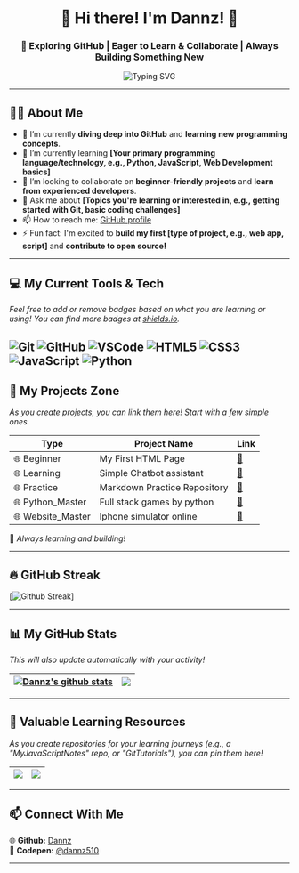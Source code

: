 <h1 align="center">👋 Hi there! I'm Dannz! 🚀</h1>
<h3 align="center">🌱 Exploring GitHub | Eager to Learn & Collaborate | Always Building Something New</h3>

<p align="center">
  <img src="https://readme-typing-svg.herokuapp.com?color=00ccff&center=true&vCenter=true&lines=Learning+GitHub!;Exploring+new+technologies!;Open+to+collaborations!;Coding+and+building!;Connecting+with+developers!" alt="Typing SVG" />
</p>

---

## 🙋‍♂️ About Me

- 🔭 I’m currently **diving deep into GitHub** and **learning new programming concepts**.
- 🌱 I’m currently learning **[Your primary programming language/technology, e.g., Python, JavaScript, Web Development basics]**
- 👯 I’m looking to collaborate on **beginner-friendly projects** and **learn from experienced developers**.
- 💬 Ask me about **[Topics you're learning or interested in, e.g., getting started with Git, basic coding challenges]**
- 📫 How to reach me: [GitHub profile](https://github.com/dannz510)
- ⚡ Fun fact: I'm excited to **build my first [type of project, e.g., web app, script]** and **contribute to open source!**

---

## 💻 My Current Tools & Tech

_Feel free to add or remove badges based on what you are learning or using! You can find more badges at [shields.io](https://shields.io/)._

![Git](https://img.shields.io/badge/Git-F05032?style=for-the-badge&logo=git&logoColor=white)
![GitHub](https://img.shields.io/badge/GitHub-181717?style=for-the-badge&logo=github&logoColor=white)
![VSCode](https://img.shields.io/badge/Visual_Studio_Code-007ACC?style=for-the-badge&logo=visual-studio-code&logoColor=white)
![HTML5](https://img.shields.io/badge/HTML5-E34F26?style=for-the-badge&logo=html5&logoColor=white)
![CSS3](https://img.shields.io/badge/CSS3-1572B6?style=for-the-badge&logo=css3&logoColor=white)
![JavaScript](https://img.shields.io/badge/JavaScript-F7DF1E?style=for-the-badge&logo=javascript&logoColor=black)
![Python](https://img.shields.io/badge/Python-3776AB?style=for-the-badge&logo=python&logoColor=white)
---

## 📑 My Projects Zone

_As you create projects, you can link them here! Start with a few simple ones._

| Type             | Project Name                      | Link                                                                        |
|------------------|-----------------------------------|-----------------------------------------------------------------------------|
| 🌐 Beginner      | My First HTML Page                | [🔗](https://github.com/dannz510/Heart-by-dz)                              |
| 🌐 Learning      | Simple Chatbot assistant          | [🔗](https://github.com/dannz510/A.Z.O.Z)                                  |
| 🌐 Practice      | Markdown Practice Repository      | [🔗](https://github.com/dannz510/DinoGame)                                 |
| 🌐 Python_Master | Full stack games by python        | [🔗](https://github.com/dannz510/PYTHON-GAME-MASTER)                       |
| 🌐 Website_Master| Iphone simulator online           | [🔗](https://github.com/dannz510/Iphone-15-simulator)                      |

🚀 *Always learning and building!*

---

## 🔥 GitHub Streak

[![Github Streak](https://streak-stats.demolab.com/?user=dannz510&theme=hacker&border_radius=15&hide_total_contributions=true)]

---

## 📊 My GitHub Stats

_This will also update automatically with your activity!_

| <a href="https://github.com/dannz510/github-readme-stats"><img align="center" src="https://github-readme-stats.vercel.app/api?username=dannz510&show_icons=true&include_all_commits=true&theme=buefy&hide_border=true" alt="Dannz's github stats" /></a> | <a href="https://github.com/dannz510/github-readme-stats"><img align="center" src="https://github.com/github-readme-stats.vercel.app/api/top-langs/?username=dannz510&layout=compact&theme=buefy&hide_border=true" /></a> |
| ------------- | ------------- |

---

## 🚀 Valuable Learning Resources

_As you create repositories for your learning journeys (e.g., a "MyJavaScriptNotes" repo, or "GitTutorials"), you can pin them here!_

| <a href="https://github.com/dannz510/PYTHON-GAME-MASTER"><img align="center" src="https://github-readme-stats.vercel.app/api/pin/?username=dannz510&repo=your-learning-repo-1&theme=buefy" /></a> | <a href="https://github.com/dannz510/Iphone-15-simulator"><img align="center" src="https://github-readme-stats.vercel.app/api/pin/?username=dannz510&repo=your-learning-repo-2&theme=buefy" /></a> |
| ------------- | ------------- |
---

## 📫 Connect With Me

🌐 **Github:** [Dannz](https://github.com/dannz510) <br>
🔏 **Codepen:** [@dannz510](https://codepen.io/dannz510) <br>

---
